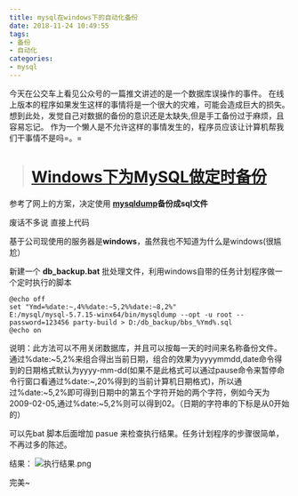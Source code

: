 ```yaml
---
title: mysql在windows下的自动化备份
date: 2018-11-24 10:49:55
tags:
- 备份
- 自动化
categories:
- mysql
---
```

今天在公交车上看见公众号的一篇推文讲述的是一个数据库误操作的事件。
在线上版本的程序如果发生这样的事情将是一个很大的灾难，可能会造成巨大的损失。想到此处，发觉自己对数据的备份的意识还是太缺失,但是手工备份过于麻烦，且容易忘记。
作为一个懒人是不允许这样的事情发生的，程序员应该让计算机帮我们干事情不是吗=。=
># [Windows下为MySQL做定时备份](https://www.cnblogs.com/frankielf0921/p/5933127.html)
参考了网上的方案，决定使用 **[mysqldump](http://www.111cn.net/tags.php/mysqldump/)备份成sql文件**

废话不多说 直接上代码

基于公司现使用的服务器是**windows**，虽然我也不知道为什么是windows(很尴尬）

新建一个 **db_backup.bat** 批处理文件，利用windows自带的任务计划程序做一个定时执行的脚本
```
@echo off
set "Ymd=%date:~,4%%date:~5,2%%date:~8,2%"
E:/mysql/mysql-5.7.15-winx64/bin/mysqldump --opt -u root --password=123456 party-build > D:/db_backup/bbs_%Ymd%.sql
@echo on
```
说明：此方法可以不用关闭数据库，并且可以按每一天的时间来名称备份文件。
通过%date:\~5,2%来组合得出当前日期，组合的效果为yyyymmdd,date命令得到的日期格式默认为yyyy-mm-dd(如果不是此格式可以通过pause命令来暂停命令行窗口看通过%date:~,20%得到的当前计算机日期格式)，所以通过%date:~5,2%即可得到日期中的第五个字符开始的两个字符，例如今天为2009-02-05,通过%date:~5,2%则可以得到02。（日期的字符串的下标是从0开始的）

可以先bat 脚本后面增加 pasue 来检查执行结果。任务计划程序的步骤很简单，不再过多的陈述。

结果：
![执行结果.png](https://upload-images.jianshu.io/upload_images/5122776-b5b8dfd532e38dc1.png?imageMogr2/auto-orient/strip%7CimageView2/2/w/1240)

完美~
